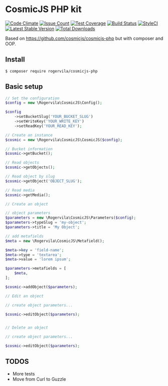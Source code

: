 # CosmicJS PHP kit

[![Code Climate](https://codeclimate.com/github/rogervila/cosmicjs-php/badges/gpa.svg)](https://codeclimate.com/github/rogervila/cosmicjs-php)
[![Issue Count](https://codeclimate.com/github/rogervila/cosmicjs-php/badges/issue_count.svg)](https://codeclimate.com/github/rogervila/cosmicjs-php)
[![Test Coverage](https://codeclimate.com/github/rogervila/cosmicjs-php/badges/coverage.svg)](https://codeclimate.com/github/rogervila/cosmicjs-php/coverage)
[![Build Status](https://travis-ci.org/rogervila/cosmicjs-php.svg?branch=master)](https://travis-ci.org/rogervila/cosmicjs-php)
[![StyleCI](https://styleci.io/repos/69678246/shield)](https://styleci.io/repos/69678246)
[![Latest Stable Version](https://poser.pugx.org/rogervila/cosmicjs-php/v/stable)](https://packagist.org/packages/rogervila/cosmicjs-php)
[![Total Downloads](https://poser.pugx.org/rogervila/cosmicjs-php/downloads)](https://packagist.org/packages/rogervila/cosmicjs-php)

Based on https://github.com/cosmicjs/cosmicjs-php but with composer and OOP.

## Install

```shell
$ composer require rogervila/cosmicjs-php
```

## Basic setup

```php
// Set the configuration
$config = new \Rogervila\CosmicJS\Config();

$config
    ->setBucketSlug('YOUR_BUCKET_SLUG')
    ->setWriteKey('YOUR_WRITE_KEY')
    ->setReadKey('YOUR_READ_KEY');

// Create an instance
$cosmic = new \Rogervila\CosmicJS\CosmicJS($config);

// Bucket information
$cosmic->getBucket();

// Read objects
$cosmic->getObjects();

// Read object by slug
$cosmic->getObject('OBJECT_SLUG');

// Read media
$cosmic->getMedia();

// Create an object

// object parameters
$parameters = new \Rogervila\CosmicJS\Parameters($config);
$parameters->typeSlug = 'my-object';
$parameters->title = 'My Object';

// add metafields
$meta = new \Rogervila\CosmicJS\Metafield();

$meta->key = 'field-name';
$meta->type = 'textarea';
$meta->value = 'lorem ipsum';

$parameters->metafields = [
    $meta,
];

$cosmic->addObject($parameters);

// Edit an object

// create object parameters...

$cosmic->editObject($parameters);


// Delete an object

// create object parameters...

$cosmic->editObject($parameters);

```

## TODOS
 - More tests
 - Move from Curl to Guzzle